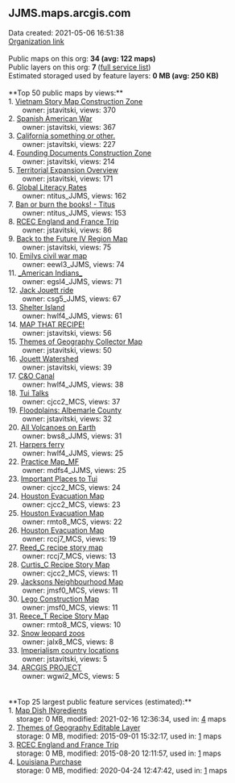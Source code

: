 <h2>JJMS.maps.arcgis.com</h2> Data created: 2021-05-06 16:51:38 <br /><a target='new' href='https://JJMS.maps.arcgis.com'>Organization link</a><br /><br />Public maps on this org: <b>34 (avg: 122 maps)</b><br />Public layers on this org: <b>7 </b>(<a target='new' href='https://services.arcgis.com/oUIH0KUN69J3B27i/ArcGIS/rest/services'>full service list</a>)<br />Estimated storaged used by feature layers: <b>0 MB (avg: 250 KB)</b><br /><br />**Top 50 public maps by views:**<br />  1. <a target='new' href='https://www.arcgis.com/home/item.html?id=8ce4888815b6435780fd7b121e397180'>Vietnam Story Map Construction Zone</a> <br />  &nbsp;&nbsp;&nbsp;&nbsp; &nbsp;&nbsp;owner: jstavitski, views: 370<br />  2. <a target='new' href='https://www.arcgis.com/home/item.html?id=069f1e1aef6e44158a18628d55a50d72'>Spanish American War</a> <br />  &nbsp;&nbsp;&nbsp;&nbsp; &nbsp;&nbsp;owner: jstavitski, views: 367<br />  3. <a target='new' href='https://www.arcgis.com/home/item.html?id=e2975aee24174a8ebacfc718d57ee8a0'>California something or other.</a> <br />  &nbsp;&nbsp;&nbsp;&nbsp; &nbsp;&nbsp;owner: jstavitski, views: 227<br />  4. <a target='new' href='https://www.arcgis.com/home/item.html?id=fe143088357f4e7783f9df6794ba169f'>Founding Documents Construction Zone</a> <br />  &nbsp;&nbsp;&nbsp;&nbsp; &nbsp;&nbsp;owner: jstavitski, views: 214<br />  5. <a target='new' href='https://www.arcgis.com/home/item.html?id=b200eda1bc0649c883398485229a794d'>Territorial Expansion Overview</a> <br />  &nbsp;&nbsp;&nbsp;&nbsp; &nbsp;&nbsp;owner: jstavitski, views: 171<br />  6. <a target='new' href='https://www.arcgis.com/home/item.html?id=e5c184c003864ccf97820979d5070bfe'>Global Literacy Rates</a> <br />  &nbsp;&nbsp;&nbsp;&nbsp; &nbsp;&nbsp;owner: ntitus_JJMS, views: 162<br />  7. <a target='new' href='https://www.arcgis.com/home/item.html?id=471cee0ad14d4e7ba82cf8e76b14d8b2'>Ban or burn the books! - Titus</a> <br />  &nbsp;&nbsp;&nbsp;&nbsp; &nbsp;&nbsp;owner: ntitus_JJMS, views: 153<br />  8. <a target='new' href='https://www.arcgis.com/home/item.html?id=99b67152f33848448cf2e05e095a482d'>RCEC England and France Trip</a> <br />  &nbsp;&nbsp;&nbsp;&nbsp; &nbsp;&nbsp;owner: jstavitski, views: 86<br />  9. <a target='new' href='https://www.arcgis.com/home/item.html?id=56b552225c064acd97cb039bafc742a6'>Back to the Future IV Region Map</a> <br />  &nbsp;&nbsp;&nbsp;&nbsp; &nbsp;&nbsp;owner: jstavitski, views: 75<br />  10. <a target='new' href='https://www.arcgis.com/home/item.html?id=2c3113a94109482c93f4e673b96d4d53'>Emilys civil war map</a> <br />  &nbsp;&nbsp;&nbsp;&nbsp; &nbsp;&nbsp;owner: eewl3_JJMS, views: 74<br />  11. <a target='new' href='https://www.arcgis.com/home/item.html?id=5cf242ae1b254189b430255916842c71'>_American Indians_</a> <br />  &nbsp;&nbsp;&nbsp;&nbsp; &nbsp;&nbsp;owner: egsl4_JJMS, views: 71<br />  12. <a target='new' href='https://www.arcgis.com/home/item.html?id=bc62fd99015046c39c0bf9c89fc463d7'>Jack Jouett ride</a> <br />  &nbsp;&nbsp;&nbsp;&nbsp; &nbsp;&nbsp;owner: csg5_JJMS, views: 67<br />  13. <a target='new' href='https://www.arcgis.com/home/item.html?id=e6fec5db22c64395bb75eb74e5830b10'>Shelter Island</a> <br />  &nbsp;&nbsp;&nbsp;&nbsp; &nbsp;&nbsp;owner: hwlf4_JJMS, views: 61<br />  14. <a target='new' href='https://www.arcgis.com/home/item.html?id=cb8801b9c7874fe6b61b90092dffb059'>MAP THAT RECIPE!</a> <br />  &nbsp;&nbsp;&nbsp;&nbsp; &nbsp;&nbsp;owner: jstavitski, views: 56<br />  15. <a target='new' href='https://www.arcgis.com/home/item.html?id=c48e49ffb6844900b1214290d639bbc6'>Themes of Geography Collector Map</a> <br />  &nbsp;&nbsp;&nbsp;&nbsp; &nbsp;&nbsp;owner: jstavitski, views: 50<br />  16. <a target='new' href='https://www.arcgis.com/home/item.html?id=1e525140712a46879d6a2c1295833827'>Jouett Watershed</a> <br />  &nbsp;&nbsp;&nbsp;&nbsp; &nbsp;&nbsp;owner: jstavitski, views: 39<br />  17. <a target='new' href='https://www.arcgis.com/home/item.html?id=ff3b471ba57b4ba9bc2c7a4194f332d0'>C&O Canal</a> <br />  &nbsp;&nbsp;&nbsp;&nbsp; &nbsp;&nbsp;owner: hwlf4_JJMS, views: 38<br />  18. <a target='new' href='https://www.arcgis.com/home/item.html?id=9f6a491153794f7789ec02ce56a7eff2'>Tui Talks</a> <br />  &nbsp;&nbsp;&nbsp;&nbsp; &nbsp;&nbsp;owner: cjcc2_MCS, views: 37<br />  19. <a target='new' href='https://www.arcgis.com/home/item.html?id=4b6bfe191a914992bd81d1d09cd05392'>Floodplains: Albemarle County</a> <br />  &nbsp;&nbsp;&nbsp;&nbsp; &nbsp;&nbsp;owner: jstavitski, views: 32<br />  20. <a target='new' href='https://www.arcgis.com/home/item.html?id=7c1cac2e2cf74dbbbe65b979a484014f'>All Volcanoes on Earth</a> <br />  &nbsp;&nbsp;&nbsp;&nbsp; &nbsp;&nbsp;owner: bws8_JJMS, views: 31<br />  21. <a target='new' href='https://www.arcgis.com/home/item.html?id=2299a42d20764c77bd748ef598a9f40c'>Harpers ferry</a> <br />  &nbsp;&nbsp;&nbsp;&nbsp; &nbsp;&nbsp;owner: hwlf4_JJMS, views: 25<br />  22. <a target='new' href='https://www.arcgis.com/home/item.html?id=6f44183298f348608d1690a8bde9b5b1'>Practice Map_MF</a> <br />  &nbsp;&nbsp;&nbsp;&nbsp; &nbsp;&nbsp;owner: mdfs4_JJMS, views: 25<br />  23. <a target='new' href='https://www.arcgis.com/home/item.html?id=64608494d23f41f3a9c58edca915a937'>Important Places to Tui</a> <br />  &nbsp;&nbsp;&nbsp;&nbsp; &nbsp;&nbsp;owner: cjcc2_MCS, views: 24<br />  24. <a target='new' href='https://www.arcgis.com/home/item.html?id=23206491def84401a5d863558cf7d77e'>Houston Evacuation Map</a> <br />  &nbsp;&nbsp;&nbsp;&nbsp; &nbsp;&nbsp;owner: cjcc2_MCS, views: 23<br />  25. <a target='new' href='https://www.arcgis.com/home/item.html?id=8b8cb26c6b55429bb776134920df5bd8'>Houston Evacuation Map</a> <br />  &nbsp;&nbsp;&nbsp;&nbsp; &nbsp;&nbsp;owner: rmto8_MCS, views: 22<br />  26. <a target='new' href='https://www.arcgis.com/home/item.html?id=8651adee8b734862aa9bb5d0ca271227'>Houston Evacuation Map</a> <br />  &nbsp;&nbsp;&nbsp;&nbsp; &nbsp;&nbsp;owner: rccj7_MCS, views: 19<br />  27. <a target='new' href='https://www.arcgis.com/home/item.html?id=5f3804fc93a7415783da5a9cbe65381a'>Reed_C recipe story map</a> <br />  &nbsp;&nbsp;&nbsp;&nbsp; &nbsp;&nbsp;owner: rccj7_MCS, views: 13<br />  28. <a target='new' href='https://www.arcgis.com/home/item.html?id=ee0b09f3108a47829a26ab240538660b'>Curtis_C Recipe Story Map</a> <br />  &nbsp;&nbsp;&nbsp;&nbsp; &nbsp;&nbsp;owner: cjcc2_MCS, views: 11<br />  29. <a target='new' href='https://www.arcgis.com/home/item.html?id=a714ca765ef14b80b7a7283c638c7c8b'>Jacksons Neighbourhood Map</a> <br />  &nbsp;&nbsp;&nbsp;&nbsp; &nbsp;&nbsp;owner: jmsf0_MCS, views: 11<br />  30. <a target='new' href='https://www.arcgis.com/home/item.html?id=c0e59392744e4971bef0a637d75c87c0'>Lego Construction Map</a> <br />  &nbsp;&nbsp;&nbsp;&nbsp; &nbsp;&nbsp;owner: jmsf0_MCS, views: 11<br />  31. <a target='new' href='https://www.arcgis.com/home/item.html?id=bd37b6e854314d4a9c3095a1e9509337'>Reece_T Recipe Story Map</a> <br />  &nbsp;&nbsp;&nbsp;&nbsp; &nbsp;&nbsp;owner: rmto8_MCS, views: 10<br />  32. <a target='new' href='https://www.arcgis.com/home/item.html?id=2b9fbac3c7fa48448e162a051f857239'>Snow leopard zoos</a> <br />  &nbsp;&nbsp;&nbsp;&nbsp; &nbsp;&nbsp;owner: jalx8_MCS, views: 8<br />  33. <a target='new' href='https://www.arcgis.com/home/item.html?id=60189b770af6475690f1960cc6106d86'>Imperialism country locations</a> <br />  &nbsp;&nbsp;&nbsp;&nbsp; &nbsp;&nbsp;owner: jstavitski, views: 5<br />  34. <a target='new' href='https://www.arcgis.com/home/item.html?id=7186a2a022b3492f989c94fb540b3dd5'>ARCGIS PROJECT</a> <br />  &nbsp;&nbsp;&nbsp;&nbsp; &nbsp;&nbsp;owner: wgwi2_MCS, views: 5<br /><br /><br />**Top 25 largest public feature services (estimated):**<br /> 1. <a target='new' href='https://www.arcgis.com/home/item.html?id=c6bf9a40e58546d3af055dc3b2853562'>Map Dish INgredients</a><br /> &nbsp;&nbsp;&nbsp;&nbsp;storage: 0 MB, modified: 2021-02-16 12:36:34,  used in: <a target='new' href='https://ed-ind-tb.s3-us-west-1.amazonaws.com/ADI/c6bf9a40e58546d3af055dc3b2853562.html'> 4</a> maps<br /> 2. <a target='new' href='https://www.arcgis.com/home/item.html?id=3103e325fb104cb099472000b6ec8ca1'>Themes of Geography Editable Layer</a><br /> &nbsp;&nbsp;&nbsp;&nbsp;storage: 0 MB, modified: 2015-09-01 15:32:17,  used in: <a target='new' href='https://ed-ind-tb.s3-us-west-1.amazonaws.com/ADI/3103e325fb104cb099472000b6ec8ca1.html'> 1</a> maps<br /> 3. <a target='new' href='https://www.arcgis.com/home/item.html?id=3841700fa2c74a6481450b0eeb1441f7'>RCEC England and France Trip</a><br /> &nbsp;&nbsp;&nbsp;&nbsp;storage: 0 MB, modified: 2015-08-20 12:11:57,  used in: <a target='new' href='https://ed-ind-tb.s3-us-west-1.amazonaws.com/ADI/3841700fa2c74a6481450b0eeb1441f7.html'> 1</a> maps<br /> 4. <a target='new' href='https://www.arcgis.com/home/item.html?id=6e7738ac2f9545be8af6bac0dc9b2fbe'>Louisiana Purchase</a><br /> &nbsp;&nbsp;&nbsp;&nbsp;storage: 0 MB, modified: 2020-04-24 12:47:42,  used in: <a target='new' href='https://ed-ind-tb.s3-us-west-1.amazonaws.com/ADI/6e7738ac2f9545be8af6bac0dc9b2fbe.html'> 1</a> maps<br />